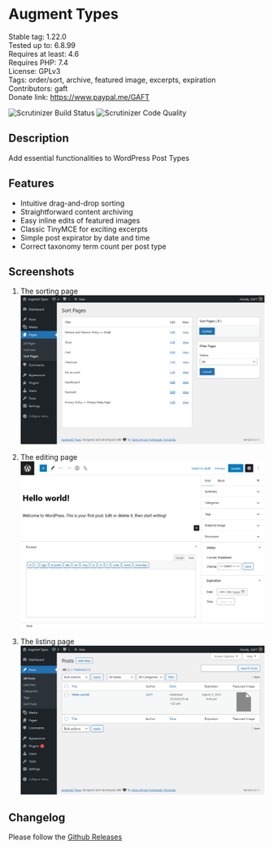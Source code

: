 # Augment Types

Stable tag: 1.22.0  
Tested up to: 6.8.99  
Requires at least: 4.6  
Requires PHP: 7.4  
License: GPLv3  
Tags: order/sort, archive, featured image, excerpts, expiration  
Contributors: gaft  
Donate link: https://www.paypal.me/GAFT

![Scrutinizer Build Status](https://scrutinizer-ci.com/g/kermage/augment-types/badges/build.png) ![Scrutinizer Code Quality](https://scrutinizer-ci.com/g/kermage/augment-types/badges/quality-score.png)

## Description

Add essential functionalities to WordPress Post Types

## Features

- Intuitive drag-and-drop sorting
- Straightforward content archiving
- Easy inline edits of featured images
- Classic TinyMCE for exciting excerpts
- Simple post expirator by date and time
- Correct taxonomy term count per post type

## Screenshots

1. The sorting page
   ![The sorting page](.wporg/screenshot-1.png)

2. The editing page
   ![The editing page](.wporg/screenshot-2.png)

3. The listing page
   ![The listing page](.wporg/screenshot-3.png)

## Changelog

Please follow the [Github Releases](https://github.com/kermage/augment-types/releases)
